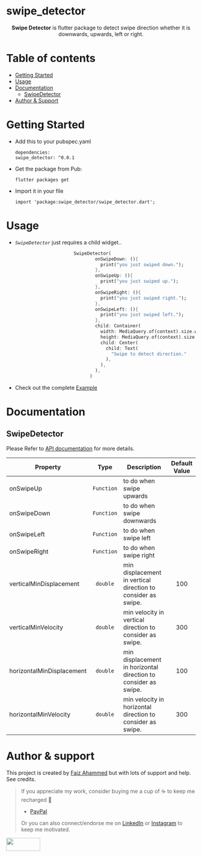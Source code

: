 # swipe_detector

<p align="center">
  <strong>Swipe Detector</strong> is flutter package to detect swipe direction whether it is downwards, upwards, left or right.
</p>

# Table of contents
  * [Getting Started](#getting-started)
  * [Usage](#usage)
  * [Documentation](#documentation)
    * [SwipeDetector](#swipedetector)
  * [Author & Support](#author--support)


# Getting Started

* Add this to your pubspec.yaml
  ```
  dependencies:
  swipe_detector: ^0.0.1

  ```
* Get the package from Pub:

  ```
  flutter packages get
  ```
* Import it in your file

  ```
  import 'package:swipe_detector/swipe_detector.dart';
  ```

# Usage

 - *`SwipeDetector`* just requires a child widget..
 ```dart
                          SwipeDetector(
                                  onSwipeDown: (){
                                    print("you just swiped down.");
                                  },
                                  onSwipeUp: (){
                                    print("you just swiped up.");
                                  },
                                  onSwipeRight: (){
                                    print("you just swiped right.");
                                  },
                                  onSwipeLeft: (){
                                    print("you just swiped left.");
                                  },
                                  child: Container(
                                    width: MediaQuery.of(context).size.width,
                                    height: MediaQuery.of(context).size.height,
                                    child: Center(
                                      child: Text(
                                        "Swipe to detect direction."
                                      ),
                                    ),
                                  ),
                                )
 ```

 * Check out the complete [Example](https://github.com/faizahmmd/swipe_detector/tree/main/example)

# Documentation

## SwipeDetector

Please Refer to [API documentation](https://pub.dev/documentation/swipe_detector/latest/index.html) for more details.

| Property | Type | Description | Default Value |
|-|:-:|-|:-:|
| onSwipeUp | `Function` | to do when swipe upwards|  |
| onSwipeDown | `Function` | to do when swipe downwards|  |
| onSwipeLeft | `Function` | to do when swipe left|  |
| onSwipeRight | `Function` | to do when swipe right|  |
| verticalMinDisplacement | `double` | min displacement in vertical direction to consider as swipe. | 100 |
| verticalMinVelocity | `double` | min velocity in vertical direction to consider as swipe. | 300 |
| horizontalMinDisplacement | `double` | min displacement in horizontal direction to consider as swipe. | 100 |
| horizontalMinVelocity | `double` | min velocity in horizontal direction to consider as swipe. | 300 |


# Author & support
This project is created by [Faiz Ahammed](https://github.com/faizahmmd) but with lots of support and help. See credits.
> If you appreciate my work, consider buying me a cup of :coffee: to keep me recharged :metal:
>  + [PayPal](https://www.paypal.me/faizahmmd)
>
> Or you can also connect/endorse me on [LinkedIn](https://www.linkedin.com/in/faiz-ahammed-82b013b7/) or [Instagram](https://www.instagram.com/faizahmmd/) to keep me motivated.


<img src="https://cdn-images-1.medium.com/max/1200/1*2yFbiGdcACiuLGo4dMKmJw.jpeg" width="90" height="35">
